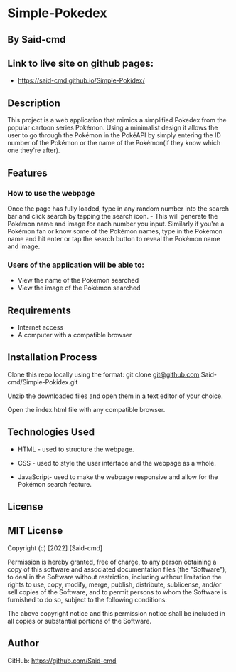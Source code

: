 # Simple-Pokedex
## By Said-cmd
## Link to live site on github pages:
* https://said-cmd.github.io/Simple-Pokidex/
## Description

This project is a web application that mimics a simplified Pokedex from the popular cartoon series Pokémon. Using a minimalist design it allows the user to go through the Pokémon in the PokéAPI by simply entering the ID number of the Pokémon or the name of the Pokémon(if they know which one they're after).

## Features

### How to use the webpage 

Once the page has fully loaded, type in any random number into the search bar and click search by tapping the search icon. - This will generate the Pokémon name and image for each number you input. Similarly if you're a Pokémon fan or know some of the Pokémon names, type in the Pokémon name and hit enter or tap the search button to reveal the Pokémon name and image.

### Users of the application will be able to:

* View the name of the Pokémon searched
* View the image of the Pokémon searched

## Requirements

* Internet access
* A computer with a compatible browser 

## Installation Process

Clone this repo locally using the format: git clone git@github.com:Said-cmd/Simple-Pokidex.git

Unzip the downloaded files and open them in a text editor of your choice.

Open the index.html file with any compatible browser. 

## Technologies Used

* HTML - used to structure the webpage.

* CSS - used to style the user interface and the webpage as a whole.

* JavaScript- used to make the webpage responsive and allow for the Pokémon search feature.

## License

## MIT License

Copyright (c) [2022] [Said-cmd]

Permission is hereby granted, free of charge, to any person obtaining a copy of this software and associated documentation files (the "Software"), to deal in the Software without restriction, including without limitation the rights to use, copy, modify, merge, publish, distribute, sublicense, and/or sell copies of the Software, and to permit persons to whom the Software is furnished to do so, subject to the following conditions:

The above copyright notice and this permission notice shall be included in all copies or substantial portions of the Software.

## Author

GitHub: https://github.com/Said-cmd
